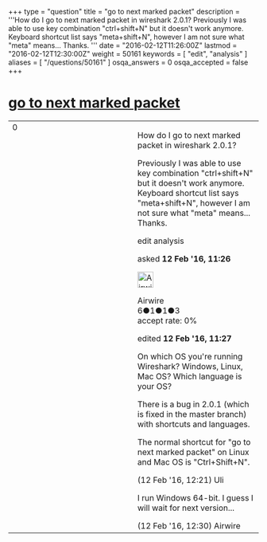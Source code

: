 +++
type = "question"
title = "go to next marked packet"
description = '''How do I go to next marked packet in wireshark 2.0.1? Previously I was able to use key combination &quot;ctrl+shift+N&quot; but it doesn&#x27;t work anymore. Keyboard shortcut list says &quot;meta+shift+N&quot;, however I am not sure what &quot;meta&quot; means... Thanks. '''
date = "2016-02-12T11:26:00Z"
lastmod = "2016-02-12T12:30:00Z"
weight = 50161
keywords = [ "edit", "analysis" ]
aliases = [ "/questions/50161" ]
osqa_answers = 0
osqa_accepted = false
+++

<div class="headNormal">

# [go to next marked packet](/questions/50161/go-to-next-marked-packet)

</div>

<div id="main-body">

<div id="askform">

<table id="question-table" style="width:100%;"><colgroup><col style="width: 50%" /><col style="width: 50%" /></colgroup><tbody><tr class="odd"><td style="width: 30px; vertical-align: top"><div class="vote-buttons"><span id="post-50161-upvote" class="ajax-command post-vote up" rel="nofollow" title="I like this post (click again to cancel)"> </span><div id="post-50161-score" class="post-score" title="current number of votes">0</div><span id="post-50161-downvote" class="ajax-command post-vote down" rel="nofollow" title="I dont like this post (click again to cancel)"> </span> <span id="favorite-mark" class="ajax-command favorite-mark" rel="nofollow" title="mark/unmark this question as favorite (click again to cancel)"> </span><div id="favorite-count" class="favorite-count"></div></div></td><td><div id="item-right"><div class="question-body"><p>How do I go to next marked packet in wireshark 2.0.1?</p><p>Previously I was able to use key combination "ctrl+shift+N" but it doesn't work anymore. Keyboard shortcut list says "meta+shift+N", however I am not sure what "meta" means... Thanks.</p></div><div id="question-tags" class="tags-container tags"><span class="post-tag tag-link-edit" rel="tag" title="see questions tagged &#39;edit&#39;">edit</span> <span class="post-tag tag-link-analysis" rel="tag" title="see questions tagged &#39;analysis&#39;">analysis</span></div><div id="question-controls" class="post-controls"></div><div class="post-update-info-container"><div class="post-update-info post-update-info-user"><p>asked <strong>12 Feb '16, 11:26</strong></p><img src="https://secure.gravatar.com/avatar/bab525eeb60b6533137f16a7f4ae4dae?s=32&amp;d=identicon&amp;r=g" class="gravatar" width="32" height="32" alt="Airwire&#39;s gravatar image" /><p><span>Airwire</span><br />
<span class="score" title="6 reputation points">6</span><span title="1 badges"><span class="badge1">●</span><span class="badgecount">1</span></span><span title="1 badges"><span class="silver">●</span><span class="badgecount">1</span></span><span title="3 badges"><span class="bronze">●</span><span class="badgecount">3</span></span><br />
<span class="accept_rate" title="Rate of the user&#39;s accepted answers">accept rate:</span> <span title="Airwire has no accepted answers">0%</span></p></div><div class="post-update-info post-update-info-edited"><p><span> edited <strong>12 Feb '16, 11:27</strong> </span></p></div></div><div id="comments-container-50161" class="comments-container"><span id="50162"></span><div id="comment-50162" class="comment"><div id="post-50162-score" class="comment-score"></div><div class="comment-text"><p>On which OS you're running Wireshark? Windows, Linux, Mac OS? Which language is your OS?</p><p>There is a bug in 2.0.1 (which is fixed in the master branch) with shortcuts and languages.</p><p>The normal shortcut for "go to next marked packet" on Linux and Mac OS is "Ctrl+Shift+N".</p></div><div id="comment-50162-info" class="comment-info"><span class="comment-age">(12 Feb '16, 12:21)</span> <span class="comment-user userinfo">Uli</span></div></div><span id="50164"></span><div id="comment-50164" class="comment"><div id="post-50164-score" class="comment-score"></div><div class="comment-text"><p>I run Windows 64-bit. I guess I will wait for next version...</p></div><div id="comment-50164-info" class="comment-info"><span class="comment-age">(12 Feb '16, 12:30)</span> <span class="comment-user userinfo">Airwire</span></div></div></div><div id="comment-tools-50161" class="comment-tools"></div><div class="clear"></div><div id="comment-50161-form-container" class="comment-form-container"></div><div class="clear"></div></div></td></tr></tbody></table>

</div>

</div>


